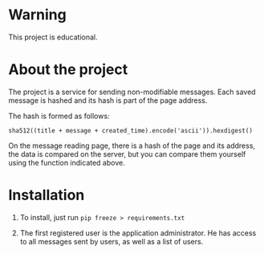 # Warning

This project is educational.
# About the project
The project is a service for sending non-modifiable messages. Each saved message is hashed and its hash is part of the page address.

The hash is formed as follows:

`sha512((title + message + created_time).encode('ascii')).hexdigest()`

On the message reading page, there is a hash of the page and its address, the data is compared on the server, but you can compare them yourself using the function indicated above.

# Installation
1. To install, just run `pip freeze > requirements.txt`

2. The first registered user is the application administrator. He has access to all messages sent by users, as well as a list of users.
